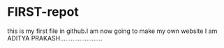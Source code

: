 # FIRST-repot
this is my first file in github.I am now going to make my own website
I am ADITYA PRAKASH........................
